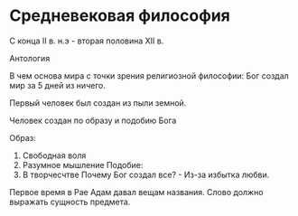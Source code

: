 # Средневековая философия

С конца II в. н.э - вторая половина XII в.

Антология

В чем основа мира с точки зрения религиозной философии:
Бог создал мир за 5 дней из ничего. 

Первый человек был создан из пыли земной.

Человек создан по образу и подобию Бога

Образ:
1. Свободная воля 
2. Разумное мышление
Подобие: 
1. В творчесчтве 
Почему Бог создал все? - Из-за избытка любви.

Первое время в Рае Адам давал вещам названия. 
Слово должно выражать сущность предмета. 